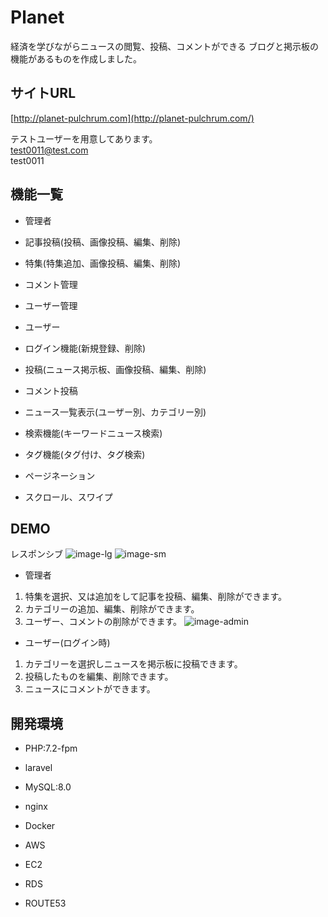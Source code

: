 # Planet
  
経済を学びながらニュースの閲覧、投稿、コメントができる
ブログと掲示板の機能があるものを作成しました。
  
## サイトURL
[http://planet-pulchrum.com](http://planet-pulchrum.com/)
  
テストユーザーを用意してあります。  
test0011@test.com  
test0011  

## 機能一覧
* 管理者
 * 記事投稿(投稿、画像投稿、編集、削除)
 * 特集(特集追加、画像投稿、編集、削除)
 * コメント管理
 * ユーザー管理

* ユーザー
 * ログイン機能(新規登録、削除)
 * 投稿(ニュース掲示板、画像投稿、編集、削除)
 * コメント投稿

* ニュース一覧表示(ユーザー別、カテゴリー別)
* 検索機能(キーワードニュース検索)
* タグ機能(タグ付け、タグ検索)
* ページネーション
* スクロール、スワイプ

## DEMO
レスポンシブ
![image-lg](https://github.com/daisuke-tagai/planet/issues/22#issue-866956780)
![image-sm](https://github.com/daisuke-tagai/planet/issues/21#issue-866956564)

* 管理者
 1. 特集を選択、又は追加をして記事を投稿、編集、削除ができます。
 2. カテゴリーの追加、編集、削除ができます。
 3. ユーザー、コメントの削除ができます。
![image-admin](https://github.com/daisuke-tagai/planet/issues/23#issue-866956942)

* ユーザー(ログイン時)
 1. カテゴリーを選択しニュースを掲示板に投稿できます。
 2. 投稿したものを編集、削除できます。
 3. ニュースにコメントができます。
 
## 開発環境
* PHP:7.2-fpm
* laravel
* MySQL:8.0
* nginx
* Docker

* AWS
 * EC2
 * RDS
 * ROUTE53